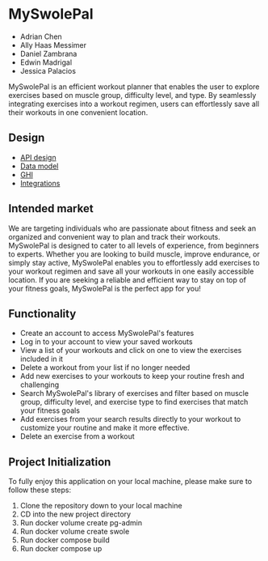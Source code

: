 
# MySwolePal
- Adrian Chen
- Ally Haas Messimer
- Daniel Zambrana
- Edwin Madrigal
- Jessica Palacios

MySwolePal is an efficient workout planner that enables the user to explore exercises based on muscle group, difficulty level, and type. By seamlessly integrating exercises into a workout regimen, users can effortlessly save all their workouts in one convenient location.

## Design
- [API design](docs/api-design.md)
- [Data model](docs/data-model.md)
- [GHI](docs/ghi.md)
- [Integrations](docs/integrations.md)


## Intended market
We are targeting individuals who are passionate about fitness and seek an organized and convenient way to plan and track their workouts. MySwolePal is designed to cater to all levels of experience, from beginners to experts. Whether you are looking to build muscle, improve endurance, or simply stay active, MySwolePal enables you to effortlessly add exercises to your workout regimen and save all your workouts in one easily accessible location. If you are seeking a reliable and efficient way to stay on top of your fitness goals, MySwolePal is the perfect app for you!

## Functionality
- Create an account to access MySwolePal's features
- Log in to your account to view your saved workouts
- View a list of your workouts and click on one to view the exercises included in it
- Delete a workout from your list if no longer needed
- Add new exercises to your workouts to keep your routine fresh and challenging
- Search MySwolePal's library of exercises and filter based on muscle group, difficulty level, and exercise type to find exercises that match your fitness goals
- Add exercises from your search results directly to your workout to customize your routine and make it more effective.
- Delete an exercise from a workout

## Project Initialization
To fully enjoy this application on your local machine, please make sure to follow these steps:
1. Clone the repository down to your local machine
2. CD into the new project directory
3. Run docker volume create pg-admin
4. Run docker volume create swole
5. Run docker compose build
6. Run docker compose up
